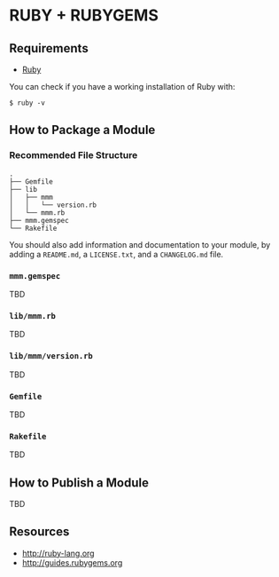 # RUBY + RUBYGEMS

## Requirements

* [Ruby](https://www.ruby-lang.org/en/documentation/installation/)

You can check if you have a working installation of Ruby with:

```shell
$ ruby -v
```

## How to Package a Module

### Recommended File Structure

    .
    ├── Gemfile
    ├── lib
    │   ├── mmm
    │   │   └── version.rb
    │   └── mmm.rb
    ├── mmm.gemspec
    └── Rakefile

You should also add information and documentation to your module, by adding a `README.md`, a `LICENSE.txt`, and a `CHANGELOG.md` file.

### `mmm.gemspec`

TBD

### `lib/mmm.rb`

TBD

### `lib/mmm/version.rb`

TBD

### `Gemfile`

TBD

### `Rakefile`

TBD

## How to Publish a Module

TBD

## Resources

* http://ruby-lang.org
* http://guides.rubygems.org
